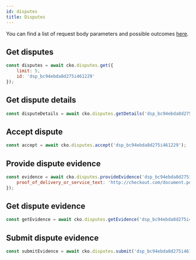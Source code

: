 ```yaml
---
id: disputes
title: Disputes
---
```



You can find a list of request body parameters and possible outcomes [here](https://api-reference.checkout.com/#tag/Disputes).

## Get disputes

```js
const disputes = await cko.disputes.get({
    limit: 5,
    id: 'dsp_bc94ebda8d275i461229'
});
```

## Get dispute details

```js
const disputeDetails = await cko.disputes.getDetails('dsp_bc94ebda8d275i461229');
```

## Accept dispute

```js
const accept = await cko.disputes.accept('dsp_bc94ebda8d275i461229');
```

## Provide dispute evidence

```js
const evidence = await cko.disputes.provideEvidence('dsp_bc94ebda8d275i461229', {
    proof_of_delivery_or_service_text: 'http://checkout.com/document.pdf'
});
```

## Get dispute evidence

```js
const getEvidence = await cko.disputes.getEvidence('dsp_bc94ebda8d275i461229');
```

## Submit dispute evidence

```js
const submitEvidence = await cko.disputes.submit('dsp_bc94ebda8d275i461229');
```
